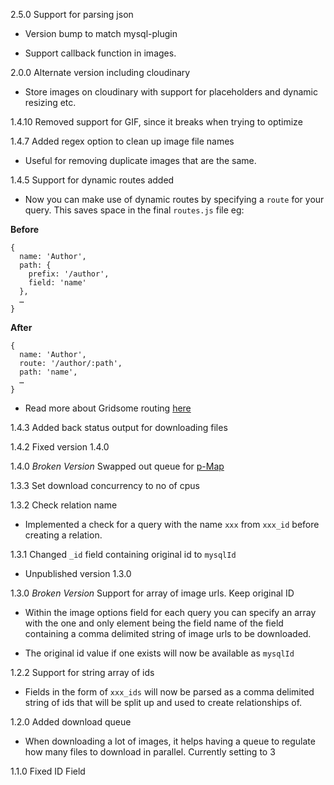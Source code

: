 2.5.0 Support for parsing json

  * Version bump to match mysql-plugin

  * Support callback function in images.

2.0.0 Alternate version including cloudinary

  * Store images on cloudinary with support for placeholders and dynamic resizing etc.

1.4.10 Removed support for GIF, since it breaks when trying to optimize

1.4.7 Added regex option to clean up image file names

  * Useful for removing duplicate images that are the same.

1.4.5 Support for dynamic routes added

  * Now you can make use of dynamic routes by specifying a `route` for your query. This saves space in the final `routes.js` file eg:

  **Before**
  ```
  {
    name: 'Author',
    path: {
      prefix: '/author',
      field: 'name'
    },
    …
  }
  ```

  **After**
  ```
  {
    name: 'Author',
    route: '/author/:path',
    path: 'name',
    …
  }
  ```

  * Read more about Gridsome routing [here](https://gridsome.org/docs/routing)

1.4.3 Added back status output for downloading files

1.4.2 Fixed version 1.4.0

1.4.0 *Broken Version* Swapped out queue for [p-Map](https://github.com/sindresorhus/p-map)

1.3.3 Set download concurrency to no of cpus

1.3.2 Check relation name

  * Implemented a check for a query with the name `xxx` from `xxx_id` before creating a relation.

1.3.1 Changed `_id` field containing original id to `mysqlId`

  * Unpublished version 1.3.0

1.3.0 *Broken Version* Support for array of image urls. Keep original ID

  * Within the image options field for each query you can specify an array with the one and only element being the field name of the field containing a comma delimited string of image urls to be downloaded.

  * The original id value if one exists will now be available as `mysqlId`

1.2.2 Support for string array of ids

  * Fields in the form of `xxx_ids` will now be parsed as a comma delimited string of ids that will be split up and used to create relationships of.

1.2.0 Added download queue

  * When downloading a lot of images, it helps having a queue to regulate how many files to download in parallel. Currently setting to 3

1.1.0 Fixed ID Field